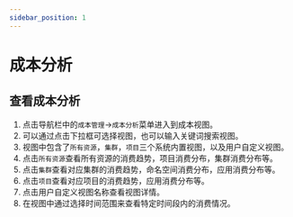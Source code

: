 ```yaml
---
sidebar_position: 1
---
```


# 成本分析

## 查看成本分析

1. 点击导航栏中的`成本管理`->`成本分析`菜单进入到成本视图。
2. 可以通过点击下拉框可选择视图，也可以输入关键词搜索视图。
3. 视图中包含了`所有资源`，`集群`，`项目`三个系统内置视图，以及用户自定义视图。
4. 点击`所有资源`查看所有资源的消费趋势，项目消费分布，集群消费分布等。
5. 点击`集群`查看对应集群的消费趋势，命名空间消费分布，应用消费分布等。
6. 点击`项目`查看对应项目的消费趋势，应用消费分布等。
7. 点击用户自定义视图名称查看视图详情。
8. 在视图中通过选择时间范围来查看特定时间段内的消费情况。